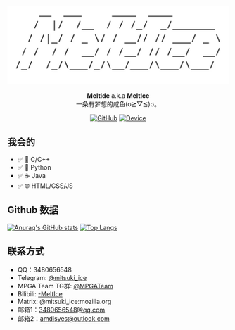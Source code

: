 <div align="center">

![MeltIce.](res/MeltIce.jpg)
                                
**Meltide** a.k.a **MeltIce**
<br>
一条有梦想的咸鱼(σ≧︎▽︎≦︎)σ。

[![GitHub](https://img.shields.io/badge/dynamic/json?url=https%3A%2F%2Fapi.swo.moe%2Fstats%2Fgithub%2FMeltide&query=count&color=181717&label=GitHub&labelColor=282c34&logo=github&suffix=+follows&cacheSeconds=3600)](https://github.com/Meltide)
[![Device](https://img.shields.io/badge/Device-MacBook%20Pro%202017-white?logo=apple&logoColor=ffffff)](https://github.com/Meltide)

</div>


## 我会的
- ✅ 🧮 C/C++
- ✅ 🐍 Python
- ✅ ☕ Java
- ✅ 🌐 HTML/CSS/JS

## Github 数据
[![Anurag's GitHub stats](https://github-readme-stats.vercel.app/api?username=Meltide)](https://github.com/anuraghazra/github-readme-stats)
[![Top Langs](https://github-readme-stats.vercel.app/api/top-langs/?username=Meltide)](https://github.com/anuraghazra/github-readme-stats)

## 联系方式
- QQ：3480656548
- Telegram: [@mitsuki_ice](https://t.me/mitsuki_ice)
- MPGA Team TG群: [@MPGATeam](https://t.me/MPGATeam)
- Bilibili: [-MeltIce](https://space.bilibili.com/57690791)
- Matrix: @mitsuki_ice:mozilla.org
- 邮箱1：3480656548@qq.com
- 邮箱2：amdisyes@outlook.com
